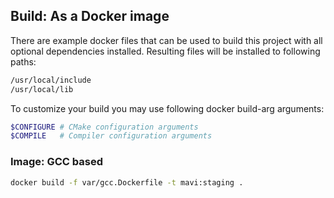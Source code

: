 
## Build: As a Docker image
There are example docker files that can be used to build this project with all optional dependencies installed. Resulting files will be installed to following paths:
```sh
/usr/local/include
/usr/local/lib
```

To customize your build you may use following docker build-arg arguments:
```sh
$CONFIGURE # CMake configuration arguments
$COMPILE   # Compiler configuration arguments
```

### Image: GCC based
```sh
docker build -f var/gcc.Dockerfile -t mavi:staging .
```